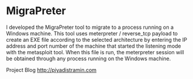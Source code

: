 # MigraPreter
I developed the MigraPreter tool to migrate to a process running on a Windows machine. This tool uses meterpreter / reverse_tcp payload to create an EXE file according to the selected architecture by entering the IP address and port number of the machine that started the listening mode with the metasploit tool. When this file is run, the meterpreter session will be obtained through any process running on the Windows machine.

Project Blog
http://piyadistramin.com
